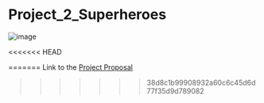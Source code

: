 # Project_2_Superheroes
![image](https://user-images.githubusercontent.com/79944080/126855244-8d066c9e-43bb-4584-a8d0-053713cd7977.png)












<<<<<<< HEAD


=======
Link to the [Project Proposal](https://docs.google.com/document/d/12d_BRRAx6_muMJXZa3u_zGuRWuWb35m4ZuO6oeIwbgs/edit?ts=60e9de65)
>>>>>>> 38d8c1b99908932a60c6c45d6d77f35d9d789082
